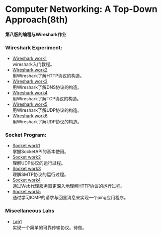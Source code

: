 # Computer Networking: A Top-Down Approach(8th)

#### 第八版的编程与Wireshark作业

### Wireshark Experiment:
* [Wireshark work1](chapter1/Wireshark1.md)<br>wireshark入门教程。
* [Wireshark work2](chapter2/Wireshark/HTTP/HTTP-Wireshark.md)<br>用Wireshark了解HTTP协议的构造。
* [Wireshark work3](chapter2/Wireshark/DNS/DNS-Wireshark.md)<br>用Wireshark了解DNS协议的构造。
* [Wireshark work4](chapter3/Wireshark/TCP/TCP-Wireshark.md)<br>用Wireshark了解TCP协议的构造。
* [Wireshark work5](chapter3/Wireshark/UDP/UDP-Wireshark.md)<br>用Wireshark了解UDP协议的构造。
* [Wireshark work6](chapter4/Wireshark/IP/IP-Wireshark.md)<br>用Wireshark了解UDP协议的构造。

### Socket Program:
* [Socket work1](chapter2/Socket/WebServer-Socket/Socket.md)<br>掌握SocketAPI的基本使用。
* [Socket work2](chapter2/Socket/UDPPinger-Socket/Socket.md)<br>理解UDP协议的运行过程。
* [Socket work3](chapter2/Socket/SMTPClient-Socket/Socket.md)<br>理解SMTP协议的运行过程。
* [Socket work4](chapter2/Socket/ProxyServer-Socket/Socket.md)<br>通过Web代理服务器更深入地理解HTTP协议的运行过程。
* [Socket work5](chapter5/Socket/ICMP-Socket/Socket.md)<br>通过学习ICMP的请求与回显消息来实现一个ping应用程序。

### Miscellaneous Labs
* [Lab1](chapter3/ReliableTransportProtocol/ReliableTransportProtocol.md)<br>实现一个简单的可靠传输协议。待做。